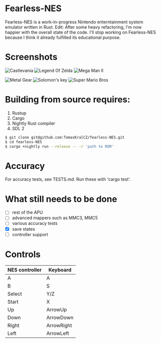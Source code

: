 # Fearless-NES
Fearless-NES is a work-in-progress Nintendo enterntainment system emulator written in Rust.
Edit: After some heavy refactoring, I'm now happier with the overall state of the code. I'll stop working
on Fearless-NES because I think it already fulfilled its educational purpose.

# Screenshots

![Castlevania](https://raw.githubusercontent.com/TomasKralCZ/Fearless-NES/master/screenshots/Castlevania.png)
![Legend Of Zelda](https://raw.githubusercontent.com/TomasKralCZ/Fearless-NES/master/screenshots/LegendOfZelda.png)
![Mega Man II](https://raw.githubusercontent.com/TomasKralCZ/Fearless-NES/master/screenshots/MegaManII.png)

![Metal Gear](https://raw.githubusercontent.com/TomasKralCZ/Fearless-NES/master/screenshots/MetalGear.png)
![Solomon's key](https://raw.githubusercontent.com/TomasKralCZ/Fearless-NES/master/screenshots/SolomonsKey.png)
![Super Mario Bros](https://raw.githubusercontent.com/TomasKralCZ/Fearless-NES/master/screenshots/SuperMarioBros.png)


# Building from source requires:
1. Rustup
2. Cargo
3. Nightly Rust compiler
4. SDL 2

```sh
$ git clone git@github.com:TomasKralCZ/fearless-NES.git
$ cd fearless-NES
$ cargo +nightly run --release -- -r 'path to ROM'
```

# Accuracy
For accuracy tests, see TESTS.md.
Run these with 'cargo test'.

# What still needs to be done
- [ ] rest of the APU
- [ ] advanced mappers such as MMC3, MMC5
- [ ] various accuracy tests
- [x] save states
- [ ] controller support

# Controls
| NES controller  | Keyboard |
| ------------- | ------------- |
| A  | A  |
| B  | S  |
| Select  | Y/Z |
| Start  | X  |
| Up  | ArrowUp  |
| Down  | ArrowDown  |
| Right  | ArrowRight  |
| Left  | ArrowLeft  |
